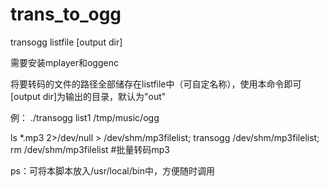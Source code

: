 # trans_to_ogg
transogg listfile [output dir]

需要安装mplayer和oggenc

将要转码的文件的路径全部储存在listfile中（可自定名称），使用本命令即可
[output dir]为输出的目录，默认为"out"

例：
./transogg list1 /tmp/music/ogg

ls *.mp3 2>/dev/null > /dev/shm/mp3filelist; transogg /dev/shm/mp3filelist; rm /dev/shm/mp3filelist
#批量转码mp3

ps：可将本脚本放入/usr/local/bin中，方便随时调用

